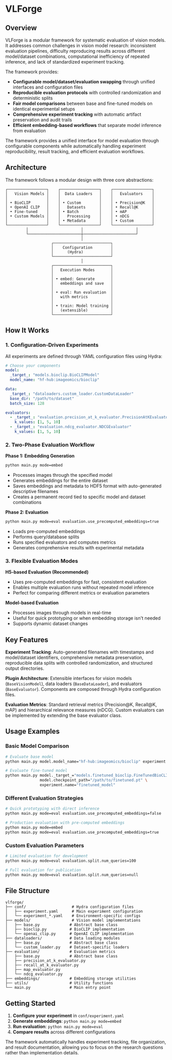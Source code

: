# VLForge

## Overview

VLForge is a modular framework for systematic evaluation of vision models. It addresses common challenges in vision model research: inconsistent evaluation pipelines, difficulty reproducing results across different model/dataset combinations, computational inefficiency of repeated inference, and lack of standardized experiment tracking.

The framework provides:

- **Configurable model/dataset/evaluation swapping** through unified interfaces and configuration files
- **Reproducible evaluation protocols** with controlled randomization and deterministic splits  
- **Fair model comparisons** between base and fine-tuned models on identical experimental setups
- **Comprehensive experiment tracking** with automatic artifact preservation and audit trails
- **Efficient embedding-based workflows** that separate model inference from evaluation

The framework provides a unified interface for model evaluation through configurable components while automatically handling experiment reproducibility, result tracking, and efficient evaluation workflows.

## Architecture

The framework follows a modular design with three core abstractions:

```
┌─────────────────┐    ┌─────────────────┐    ┌─────────────────┐
│   Vision Models │    │  Data Loaders   │    │   Evaluators    │
│                 │    │                 │    │                 │
│ • BioCLIP       │    │ • Custom        │    │ • Precision@K   │
│ • OpenAI CLIP   │    │   Datasets      │    │ • Recall@K      │
│ • Fine-tuned    │    │ • Batch         │    │ • mAP           │
│ • Custom Models │    │   Processing    │    │ • nDCG          │
│                 │    │ • Metadata      │    │ • Custom        │
└─────────────────┘    └─────────────────┘    └─────────────────┘
         │                       │                       │
         └───────────────────────┼───────────────────────┘
                                 │
                    ┌─────────────────────────┐
                    │    Configuration        │
                    │      (Hydra)            │
                    └─────────────────────────┘
                                 │
                    ┌─────────────────────────┐
                    │   Execution Modes       │
                    │                         │
                    │ • embed: Generate       │
                    │   embeddings and save   │
                    │                         │
                    │ • eval: Run evaluation  │
                    │   with metrics          │
                    │                         │
                    │ • train: Model training │
                    │   (extensible)          │
                    └─────────────────────────┘
```

## How It Works

### 1. Configuration-Driven Experiments

All experiments are defined through YAML configuration files using Hydra:

```yaml
# Choose your components
model:
  _target_: "models.bioclip.BioCLIPModel"
  model_name: "hf-hub:imageomics/bioclip"

data:
  _target_: "dataloaders.custom_loader.CustomDataLoader"
  base_dir: "/path/to/dataset"
  batch_size: 128

evaluators:
  - _target_: "evaluation.precision_at_k_evaluator.PrecisionAtKEvaluator"
    k_values: [1, 5, 10]
  - _target_: "evaluation.ndcg_evaluator.NDCGEvaluator"
    k_values: [1, 5, 10]
```

### 2. Two-Phase Evaluation Workflow

**Phase 1: Embedding Generation**
```bash
python main.py mode=embed
```
- Processes images through the specified model
- Generates embeddings for the entire dataset
- Saves embeddings and metadata to HDF5 format with auto-generated descriptive filenames
- Creates a permanent record tied to specific model and dataset combinations

**Phase 2: Evaluation**
```bash
python main.py mode=eval evaluation.use_precomputed_embeddings=true
```
- Loads pre-computed embeddings
- Performs query/database splits
- Runs specified evaluators and computes metrics
- Generates comprehensive results with experimental metadata

### 3. Flexible Evaluation Modes

**H5-based Evaluation (Recommended)**
- Uses pre-computed embeddings for fast, consistent evaluation
- Enables multiple evaluation runs without repeated model inference
- Perfect for comparing different metrics or evaluation parameters

**Model-based Evaluation**
- Processes images through models in real-time
- Useful for quick prototyping or when embedding storage isn't needed
- Supports dynamic dataset changes

## Key Features

**Experiment Tracking**: Auto-generated filenames with timestamps and model/dataset identifiers, comprehensive metadata preservation, reproducible data splits with controlled randomization, and structured output directories.

**Plugin Architecture**: Extensible interfaces for vision models (`BaseVisionModel`), data loaders (`BaseDataLoader`), and evaluators (`BaseEvaluator`). Components are composed through Hydra configuration files.

**Evaluation Metrics**: Standard retrieval metrics (Precision@K, Recall@K, mAP) and hierarchical relevance measures (nDCG). Custom evaluators can be implemented by extending the base evaluator class.

## Usage Examples

### Basic Model Comparison
```bash
# Evaluate base model
python main.py model.model_name="hf-hub:imageomics/bioclip" experiment.name="base_model"

# Evaluate fine-tuned model  
python main.py model._target_="models.finetuned_bioclip.FineTunedBioCLIPModel" \
               model.checkpoint_path="/path/to/finetuned.pt" \
               experiment.name="finetuned_model"
```

### Different Evaluation Strategies
```bash
# Quick prototyping with direct inference
python main.py mode=eval evaluation.use_precomputed_embeddings=false

# Production evaluation with pre-computed embeddings
python main.py mode=embed
python main.py mode=eval evaluation.use_precomputed_embeddings=true
```

### Custom Evaluation Parameters
```bash
# Limited evaluation for development
python main.py mode=eval evaluation.split.num_queries=100

# Full evaluation for publication
python main.py mode=eval evaluation.split.num_queries=null
```

## File Structure

```
vlforge/
├── conf/                    # Hydra configuration files
│   ├── experiment.yaml      # Main experiment configuration
│   └── experiment_*.yaml    # Environment-specific configs
├── models/                  # Vision model implementations
│   ├── base.py             # Abstract base class
│   ├── bioclip.py          # BioCLIP implementation
│   └── openai_clip.py      # OpenAI CLIP implementation
├── dataloaders/            # Data loading modules
│   ├── base.py             # Abstract base class
│   └── custom_loader.py    # Dataset-specific loaders
├── evaluation/             # Evaluation metrics
│   ├── base.py             # Abstract base class
│   ├── precision_at_k_evaluator.py
│   ├── recall_at_k_evaluator.py
│   ├── map_evaluator.py
│   └── ndcg_evaluator.py
├── embeddings/             # Embedding storage utilities
├── utils/                  # Utility functions
└── main.py                 # Main entry point
```

## Getting Started

1. **Configure your experiment** in `conf/experiment.yaml`
2. **Generate embeddings**: `python main.py mode=embed`
3. **Run evaluation**: `python main.py mode=eval`
4. **Compare results** across different configurations

The framework automatically handles experiment tracking, file organization, and result documentation, allowing you to focus on the research questions rather than implementation details.
